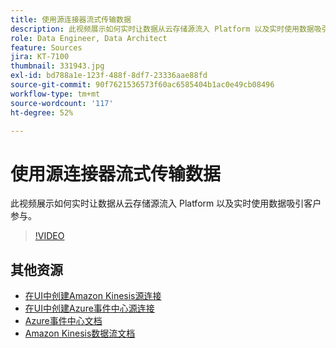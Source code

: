 ```yaml
---
title: 使用源连接器流式传输数据
description: 此视频展示如何实时让数据从云存储源流入 Platform 以及实时使用数据吸引客户参与。
role: Data Engineer, Data Architect
feature: Sources
jira: KT-7100
thumbnail: 331943.jpg
exl-id: bd788a1e-123f-488f-8df7-23336aae88fd
source-git-commit: 90f7621536573f60ac6585404b1ac0e49cb08496
workflow-type: tm+mt
source-wordcount: '117'
ht-degree: 52%

---
```


# 使用源连接器流式传输数据

此视频展示如何实时让数据从云存储源流入 Platform 以及实时使用数据吸引客户参与。


>[!VIDEO](https://video.tv.adobe.com/v/331943?quality=12&learn=on)

## 其他资源

* [在UI中创建Amazon Kinesis源连接](https://experienceleague.adobe.com/docs/experience-platform/sources/ui-tutorials/create/cloud-storage/kinesis.html)
* [在UI中创建Azure事件中心源连接](https://experienceleague.adobe.com/docs/experience-platform/sources/ui-tutorials/create/cloud-storage/eventhub.html)
* [Azure事件中心文档](https://docs.microsoft.com/en-us/azure/event-hubs/)
* [Amazon Kinesis数据流文档](https://docs.aws.amazon.com/kinesis/index.html)
